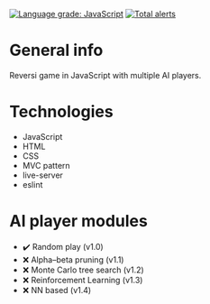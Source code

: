 
[![Language grade: JavaScript](https://img.shields.io/lgtm/grade/javascript/g/yacotaco/reversi-web.svg?logo=lgtm&logoWidth=18)](https://lgtm.com/projects/g/yacotaco/reversi-web/context:javascript)
[![Total alerts](https://img.shields.io/lgtm/alerts/g/yacotaco/reversi-web.svg?logo=lgtm&logoWidth=18)](https://lgtm.com/projects/g/yacotaco/reversi-web/alerts/)

# General info

Reversi game in JavaScript with multiple AI players.

# Technologies

* JavaScript
* HTML
* CSS
* MVC pattern
* live-server
* eslint

# AI player modules

* :heavy_check_mark: Random play (v1.0)
* :x: Alpha–beta pruning (v1.1)
* :x: Monte Carlo tree search (v1.2)
* :x: Reinforcement Learning (v1.3)
* :x: NN based (v1.4)
